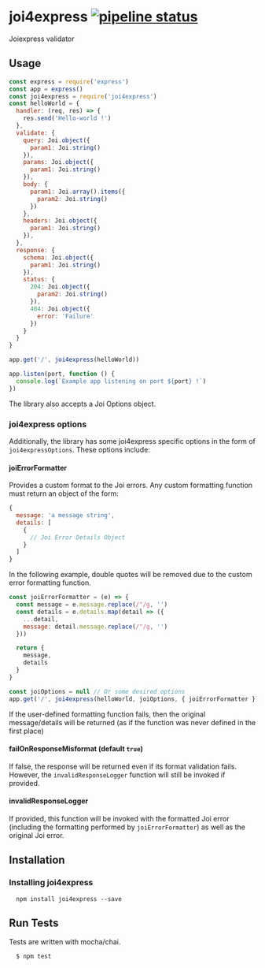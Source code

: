 # joi4express [![pipeline status](https://gitlab.com/xsellier/joi4express/badges/master/pipeline.svg)](https://gitlab.com/xsellier/joi4express/commits/master)

Joiexpress validator

## Usage

```js
const express = require('express')
const app = express()
const joi4express = require('joi4express')
const helloWorld = {
  handler: (req, res) => {
    res.send('Hello-world !')
  },
  validate: {
    query: Joi.object({
      param1: Joi.string()
    }),
    params: Joi.object({
      param1: Joi.string()
    }),
    body: {
      param1: Joi.array().items({
        param2: Joi.string()
      })
    },
    headers: Joi.object({
      param1: Joi.string()
    }),
  },
  response: {
    schema: Joi.object({
      param1: Joi.string()
    }),
    status: {
      204: Joi.object({
        param2: Joi.string()
      }),
      404: Joi.object({
        error: 'Failure'
      })
    }
  }
}

app.get('/', joi4express(helloWorld))

app.listen(port, function () {
  console.log(`Example app listening on port ${port} !`)
})
```

The library also accepts a Joi Options object.

### joi4express options
Additionally, the library has some joi4express specific options in the form of `joi4expressOptions`. These options include:

#### joiErrorFormatter
Provides a custom format to the Joi errors. Any custom formatting function must return an object of the form:

```js
{
  message: 'a message string',
  details: [
    {
      // Joi Error Details Object
    }
  ]
}
```

In the following example, double quotes will be removed due to the custom error formatting function.

```js
const joiErrorFormatter = (e) => {
  const message = e.message.replace(/"/g, '')
  const details = e.details.map(detail => ({
    ...detail,
    message: detail.message.replace(/"/g, '')
  }))

  return {
    message,
    details
  }
}

const joiOptions = null // Or some desired options
app.get('/', joi4express(helloWorld, joiOptions, { joiErrorFormatter }))
```

If the user-defined formatting function fails, then the original message/details will be returned (as if the function was never defined in the first place)

#### failOnResponseMisformat (default `true`)
If false, the response will be returned even if its format validation fails. However, the `invalidResponseLogger` function will still be invoked if provided.

#### invalidResponseLogger
If provided, this function will be invoked with the formatted Joi error (including the formatting performed by `joiErrorFormatter`) as well as the original Joi error.

## Installation

### Installing joi4express
```
  npm install joi4express --save
```

## Run Tests
Tests are written with mocha/chai.

``` bash
  $ npm test
```
